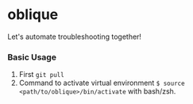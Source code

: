 # oblique

Let's automate troubleshooting together!

### Basic Usage
1. First `git pull`
2. Command to activate virtual environment `$ source <path/to/oblique>/bin/activate` with bash/zsh.
